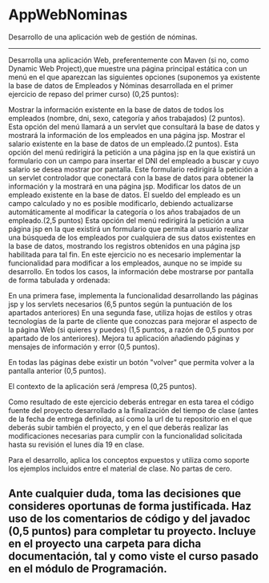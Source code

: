 # AppWebNominas
Desarrollo de una aplicación web de gestión de nóminas.

---------------------------------------------------------------------------------------------------------------------------------------------------------------------------------------------------------------------------------------------------------------------------------
Desarrolla una aplicación Web, preferentemente con Maven (si no, como Dynamic Web Project),que muestre una página principal estática con un menú en el que aparezcan las siguientes opciones (suponemos ya existente la base de datos de Empleados y Nóminas desarrollada en el primer ejercicio de repaso del primer curso) (0,25 puntos):

Mostrar la información existente en la base de datos de todos los empleados (nombre, dni, sexo, categoría y años trabajados) (2 puntos).
Esta opción del menú llamará a un servlet que consultará la base de datos y mostrará la información de los empleados en una página jsp.
Mostrar el salario existente en la base de datos de un empleado.(2 puntos).
Esta opción del menú redirigirá la petición a una página jsp en la que existirá un formulario con un campo para insertar el DNI del empleado a buscar y cuyo salario se desea mostrar por pantalla. Este formulario redirigirá la petición a un servlet controlador que conectará con la base de datos para obtener la información y la mostrará en una página jsp.
Modificar los datos de un empleado existente en la base de datos. El sueldo del empleado es un campo calculado y no es posible modificarlo, debiendo actualizarse automáticamente al modificar la categoría o los años trabajados de un empleado.(2,5 puntos)
Esta opción del menú redirigirá la petición a una página jsp en la que existirá un formulario que permita al usuario realizar una búsqueda de los empleados por cualquiera de sus datos existentes en la base de datos, mostrando los registros obtenidos en una página jsp habilitada para tal fin. En este ejercicio no es necesario implementar la funcionalidad para modificar a los empleados, aunque no se impide su desarrollo.
En todos los casos, la información debe mostrarse por pantalla de forma tabulada y ordenada:

En una primera fase, implementa la funcionalidad desarrollando las páginas jsp y los servlets necesarios (6,5 puntos según la puntuación de los apartados anteriores)
En una segunda fase, utiliza hojas de estilos y otras tecnologías de la parte de cliente que conozcas para mejorar el aspecto de la página Web (si quieres y puedes) (1,5 puntos, a razón de 0,5 puntos por apartado de los anteriores).
Mejora tu aplicación añadiendo páginas y mensajes de información y error (0,5 puntos).

En todas las páginas debe existir un botón "volver" que permita volver a la pantalla anterior (0,5 puntos).

El contexto de la aplicación será /empresa (0,25 puntos).

Como resultado de este ejercicio deberás entregar en esta tarea el código fuente del proyecto desarrollado a la finalización del tiempo de clase (antes de la fecha de entrega definida, así como la url de tu repositorio en el que deberás subir también el proyecto, y en el que deberás realizar las modificaciones necesarias para cumplir con la funcionalidad solicitada hasta su revisión el lunes día 19 en clase.

Para el desarrollo, aplica los conceptos expuestos y utiliza como soporte los ejemplos incluidos entre el material de clase. No partas de cero.

**Ante cualquier duda, toma las decisiones que consideres oportunas de forma justificada. Haz uso de los comentarios de código y del javadoc (0,5 puntos) para completar tu proyecto. Incluye en el proyecto una carpeta para dicha documentación, tal y como viste el curso pasado en el módulo de Programación.**
---------------------------------------------------------------------------------------------------------------------------------------------------------------------------------------------------------------------------------------------------------------------------------
